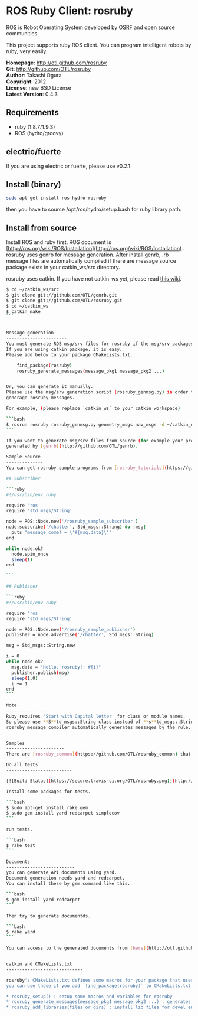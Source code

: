 ROS Ruby Client: rosruby
=======
[ROS](http://ros.org) is Robot Operating System developed by [OSRF](http://osrfoundation.org/) and open source communities.

This project supports ruby ROS client. You can program intelligent robots by ruby, very easily.

**Homepage**:     http://otl.github.com/rosruby   
**Git**:          http://github.com/OTL/rosruby   
**Author**:       Takashi Ogura   
**Copyright**:    2012   
**License**:      new BSD License   
**Latest Version**: 0.4.3   

Requirements
----------
- ruby (1.8.7/1.9.3)
- ROS (hydro/groovy)

electric/fuerte
---------
If you are using electric or fuerte, please use v0.2.1.


Install (binary)
------------------

```bash
sudo apt-get install ros-hydro-rosruby
```

then you have to source /opt/ros/hydro/setup.bash for ruby library path.

Install from source
---------------
Install ROS and ruby first. ROS document is [http://ros.org/wiki/ROS/Installation](http://ros.org/wiki/ROS/Installation) .
rosruby uses genrb for message generation. After install genrb, .rb message files are automatically compiled if there are message source package exists in your catkin_ws/src directory.

rosruby uses catkin. If you have not catkin_ws yet, please read [this wiki](http://wiki.ros.org/ROS/Tutorials/InstallingandConfiguringROSEnvironment).

````bash
$ cd ~/catkin_ws/src
$ git clone git://github.com/OTL/genrb.git
$ git clone git://github.com/OTL/rosruby.git
$ cd ~/catkin_ws
$ catkin_make
```


Message generation
-----------------------
You must generate ROS msg/srv files for rosruby if the msg/srv packages are not compiled from source.
If you are using catkin package, it is easy.
Please add below to your package CMakeLists.txt.

    find_package(rosruby)
    rosruby_generate_messages(message_pkg1 message_pkg2 ...)


Or, you can generate it manually.
Please use the msg/srv generation script (rosruby_genmsg.py) in order to 
generage rosruby messages.

For example, (please replace `catkin_ws` to your catkin workspace)

```bash
$ rosrun rosruby rosruby_genmsg.py geometry_msgs nav_msgs -d ~/catkin_ws/devel/lib/ruby/vendor_ruby/
```

If you want to generate msg/srv files from source (for example your project), it is automatically
generated by [genrb](http://github.com/OTL/genrb).

Sample Source
--------------
You can get rosruby sample programs from [rosruby_tutorials](https://github.com/OTL/rosruby_common) package.

## Subscriber

```ruby
#!/usr/bin/env ruby

require 'ros'
require 'std_msgs/String'

node = ROS::Node.new('/rosruby_sample_subscriber')
node.subscribe('/chatter', Std_msgs::String) do |msg|
  puts "message come! = \'#{msg.data}\'"
end

while node.ok?
  node.spin_once
  sleep(1)
end

```

## Publisher

```ruby
#!/usr/bin/env ruby

require 'ros'
require 'std_msgs/String'

node = ROS::Node.new('/rosruby_sample_publisher')
publisher = node.advertise('/chatter', Std_msgs::String)

msg = Std_msgs::String.new

i = 0
while node.ok?
  msg.data = "Hello, rosruby!: #{i}"
  publisher.publish(msg)
  sleep(1.0)
  i += 1
end
```

Note
----------------
Ruby requires 'Start with Capital letter' for class or module names.
So please use **S**td_msgs::String class instead of **s**td_msgs::String.
rosruby message compiler automatically generates messages by the rule.


Samples
----------------------
There are [rosruby_common](https://github.com/OTL/rosruby_common) that contains actionlib and tutorials.

Do all tests
-------------------------

[![Build Status](https://secure.travis-ci.org/OTL/rosruby.png)](http://travis-ci.org/OTL/rosruby)

Install some packages for tests.

```bash
$ sudo apt-get install rake gem
$ sudo gem install yard redcarpet simplecov
```

run tests.

```bash
$ rake test
```

Documents
--------------------------
you can generate API documents using yard.
Document generation needs yard and redcarpet.
You can install these by gem command like this.

```bash
$ gem install yard redcarpet
```

Then try to generate documentds.

```bash
$ rake yard
```

You can access to the generated documents from [here](http://otl.github.com/rosruby/doc/).


catkin and CMakeLists.txt
-----------------------------

rosruby's CMakeLists.txt defines some macros for your package that uses rosruby.
you can use these if you add `find_package(rosruby)` to CMakeLists.txt.

* rosruby_setup() : setup some macros and variables for rosruby
* rosruby_generate_messages(message_pkg1 message_okg2 ...) : generates rosruby msg/srv files
* rosruby_add_libraries(files or dirs) : install lib files for devel environment.

